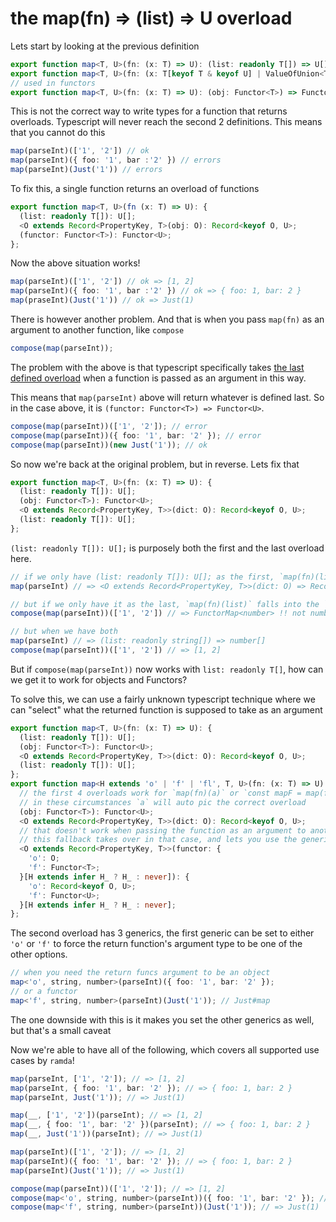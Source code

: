 # the map(fn) => (list) => U overload

Lets start by looking at the previous definition

```typescript
export function map<T, U>(fn: (x: T) => U): (list: readonly T[]) => U[];
export function map<T, U>(fn: (x: T[keyof T & keyof U] | ValueOfUnion<T>) => U[keyof T & keyof U]): (list: T) => U;
// used in functors
export function map<T, U>(fn: (x: T) => U): (obj: Functor<T>) => Functor<U>;
```

This is not the correct way to write types for a function that returns overloads. Typescript will never reach the second 2 definitions.
This means that you cannot do this
```typescript
map(parseInt)(['1', '2']) // ok
map(parseInt)({ foo: '1', bar :'2' }) // errors
map(parseInt)(Just('1')) // errors
```

To fix this, a single function returns an overload of functions
```typescript
export function map<T, U>(fn (x: T) => U): {
  (list: readonly T[]): U[];
  <O extends Record<PropertyKey, T>(obj: O): Record<keyof O, U>;
  (functor: Functor<T>): Functor<U>;
};
```

Now the above situation works!

```typescript
map(parseInt)(['1', '2']) // ok => [1, 2]
map(parseInt)({ foo: '1', bar :'2' }) // ok => { foo: 1, bar: 2 }
map(praseInt)(Just('1')) // ok => Just(1)
```

There is however another problem. And that is when you pass `map(fn)` as an argument to another function, like `compose`

```typescript
compose(map(parseInt));
```

The problem with the above is that typescript specifically takes [the last defined overload](https://www.typescriptlang.org/docs/handbook/2/conditional-types.html) when a function is passed as an argument in this way.

This means that `map(parseInt)` above will return whatever is defined last. So in the case above, it is `(functor: Functor<T>) => Functor<U>`.
```typescript
compose(map(parseInt))(['1', '2']); // error
compose(map(parseInt))({ foo: '1', bar: '2' }); // error
compose(map(parseInt))(new Just('1')); // ok
```

So now we're back at the original problem, but in reverse. Lets fix that

```typescript
export function map<T, U>(fn: (x: T) => U): {
  (list: readonly T[]): U[];
  (obj: Functor<T>): Functor<U>;
  <O extends Record<PropertyKey, T>>(dict: O): Record<keyof O, U>;
  (list: readonly T[]): U[];
};
```

`(list: readonly T[]): U[];` is purposely both the first and the last overload here.

```typescript
// if we only have (list: readonly T[]): U[]; as the first, `map(fn)(list)` would fail, because its expecting a Record<>
map(parseInt) // => <O extends Record<PropertyKey, T>>(dict: O) => Record<keyof O, U>

// but if we only have it as the last, `map(fn)(list)` falls into the `FunctorMap` variety when `map(parseInt)` is passed to `compose` first
compose(map(parseInt))(['1', '2']) // => FunctorMap<number> !! not number[] !!

// but when we have both
map(parseInt) // => (list: readonly string[]) => number[]
compose(map(parseInt))(['1', '2']) // => [1, 2]
```

But if `compose(map(parseInt))` now works with `list: readonly T[]`, how can we get it to work for objects and Functors?

To solve this, we can use a fairly unknown typescript technique where we can "select" what the returned function is supposed to take as an argument

```typescript
export function map<T, U>(fn: (x: T) => U): {
  (list: readonly T[]): U[];
  (obj: Functor<T>): Functor<U>;
  <O extends Record<PropertyKey, T>>(dict: O): Record<keyof O, U>;
  (list: readonly T[]): U[];
};
export function map<H extends 'o' | 'f' | 'fl', T, U>(fn: (x: T) => U): {
  // the first 4 overloads work for `map(fn)(a)` or `const mapF = map(fn); mapF(a)` usages
  // in these circumstances `a` will auto pic the correct overload
  (obj: Functor<T>): Functor<U>;
  <O extends Record<PropertyKey, T>>(dict: O): Record<keyof O, U>;
  // that doesn't work when passing the function as an argument to another function
  // this fallback takes over in that case, and lets you use the generic helper `H` to set what the expected param type needs to be
  <O extends Record<PropertyKey, T>>(functor: {
    'o': O;
    'f': Functor<T>;
  }[H extends infer H_ ? H_ : never]): {
    'o': Record<keyof O, U>;
    'f': Functor<U>;
  }[H extends infer H_ ? H_ : never];
};
```

The second overload has 3 generics, the first generic can be set to either `'o'` or `'f'` to force the return function's argument type to be one of the other options.

```typescript
// when you need the return funcs argument to be an object
map<'o', string, number>(parseInt)({ foo: '1', bar: '2' });
// or a functor
map<'f', string, number>(parseInt)(Just('1')); // Just#map
```

The one downside with this is it makes you set the other generics as well, but that's a small caveat

Now we're able to have all of the following, which covers all supported use cases by `ramda`!

```typescript
map(parseInt, ['1', '2']); // => [1, 2]
map(parseInt, { foo: '1', bar: '2' }); // => { foo: 1, bar: 2 }
map(parseInt, Just('1')); // => Just(1)

map(__, ['1', '2'])(parseInt); // => [1, 2]
map(__, { foo: '1', bar: '2' })(parseInt); // => { foo: 1, bar: 2 }
map(__, Just('1'))(parseInt); // => Just(1)

map(parseInt)(['1', '2']); // => [1, 2]
map(parseInt)({ foo: '1', bar: '2' }); // => { foo: 1, bar: 2 }
map(parseInt)(Just('1')); // => Just(1)

compose(map(parseInt))(['1', '2']); // => [1, 2]
compose(map<'o', string, number>(parseInt))({ foo: '1', bar: '2' }); // => { foo: 1, bar: 2 }
compose(map<'f', string, number>(parseInt))(Just('1')); // => Just(1)
```
